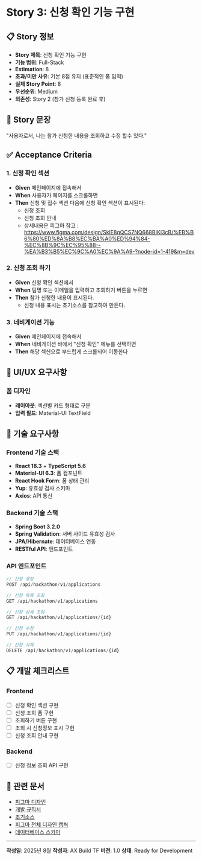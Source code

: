 # Story 3: 신청 확인 기능 구현

## 📋 Story 정보

- **Story 제목**: 신청 확인 기능 구현
- **기능 범위**: Full-Stack
- **Estimation**: 8
- **초과/미만 사유**: 기본 8점 유지 (표준적인 폼 입력)
- **실제 Story Point**: 8
- **우선순위**: Medium
- **의존성**: Story 2 (참가 신청 등록 완료 후)

## 🎯 Story 문장

"사용자로서, 나는 참가 신청한 내용을 조회하고 수정 할수 있다."

## ✅ Acceptance Criteria

### 1. 신청 확인 섹션
- **Given** 메인페이지에 접속해서
- **When** 사용자가 페이지를 스크롤하면 
- **Then** 신청 및 접수 섹션 다음에 신청 확인 섹션이 표시된다:
  - 신청 조회
  - 신청 조회 안내
  - 상세내용은 피그마 참고 : https://www.figma.com/design/SklE8qQCS7NQ668BIKi3cB/%EB%B6%80%ED%8A%B8%EC%BA%A0%ED%94%84-%EC%8B%9C%EC%95%88--%EA%B3%B5%EC%9C%A0%EC%9A%A9-?node-id=1-419&m=dev
  
### 2. 신청 조회 하기
- **Given** 신청 확인 섹션에서
- **When** 팀명 또는 이메일을 입력하고 조회하기 버튼을 누르면
- **Then** 참가 신청한 내용이 표시된다.
  - 신청 내용 표시는 초기소스를 참고하여 만든다.

### 3. 네비게이션 기능
- **Given** 메인페이지에 접속해서
- **When** 네비게이션 바에서 "신청 확인" 메뉴를 선택하면
- **Then** 해당 섹션으로 부드럽게 스크롤되어 이동한다

## 🎨 UI/UX 요구사항

### 폼 디자인
- **레이아웃**: 섹션별 카드 형태로 구분
- **입력 필드**: Material-UI TextField


## 🔧 기술 요구사항

### Frontend 기술 스택
- **React 18.3** + **TypeScript 5.6**
- **Material-UI 6.3**: 폼 컴포넌트
- **React Hook Form**: 폼 상태 관리
- **Yup**: 유효성 검사 스키마
- **Axios**: API 통신

### Backend 기술 스택
- **Spring Boot 3.2.0**
- **Spring Validation**: 서버 사이드 유효성 검사
- **JPA/Hibernate**: 데이터베이스 연동
- **RESTful API**: 엔드포인트

### API 엔드포인트
```typescript
// 신청 생성
POST /api/hackathon/v1/applications

// 신청 목록 조회
GET /api/hackathon/v1/applications

// 신청 상세 조회
GET /api/hackathon/v1/applications/{id}

// 신청 수정
PUT /api/hackathon/v1/applications/{id}

// 신청 삭제
DELETE /api/hackathon/v1/applications/{id}
```

## 📋 개발 체크리스트

### Frontend
- [ ] 신청 확인 섹션 구현
- [ ] 신청 조회 폼 구현
- [ ] 조회하기 버튼 구현
- [ ] 조회 시 신청정보 표시 구현
- [ ] 신청 조회 안내 구현

### Backend
- [ ] 신청 정보 조회 API 구현


## 🔗 관련 문서
- [피그마 디자인](https://www.figma.com/design/SklE8qQCS7NQ668BIKi3cB/%EB%B6%80%ED%8A%B8%EC%BA%A0%ED%94%84-%EC%8B%9C%EC%95%88--%EA%B3%B5%EC%9C%A0%EC%9A%A9-?node-id=1-419&m=dev)
- [개발 규칙서](../.cursor/rules/mdcRules.md)
- [초기소스](../_backup/AI%20해커톤%20웹사이트/)
- [피그마 전체 디자인 캡쳐](../_backup/1920w_default.png)
- [데이터베이스 스키마](../.cursor/rules/DATABASE_SCHEMA.md)


---

**작성일**: 2025년 8월
**작성자**: AX Build TF
**버전**: 1.0
**상태**: Ready for Development
